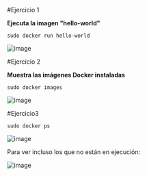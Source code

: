#Ejercicio 1

**Ejecuta la imagen "hello-world"**

```sudo docker run hello-world```

![image](https://user-images.githubusercontent.com/114391559/222119587-f5d2969a-eaff-4c64-8e9c-d941ce9d4d65.png)

#Ejercicio 2

**Muestra las imágenes Docker instaladas**

```sudo docker images```

![image](https://user-images.githubusercontent.com/114391559/222120295-31a722e8-aaf3-46a6-9274-b0dd63e4e679.png)

#Ejercicio3

```sudo docker ps```

![image](https://user-images.githubusercontent.com/114391559/222120389-e25291c2-5028-493c-8a13-78ce8806c1e3.png)

Para ver incluso los que no están en ejecución:

![image](https://user-images.githubusercontent.com/114391559/222121077-110aa9c3-78f4-4a3e-934a-b3cf745b87e3.png)

